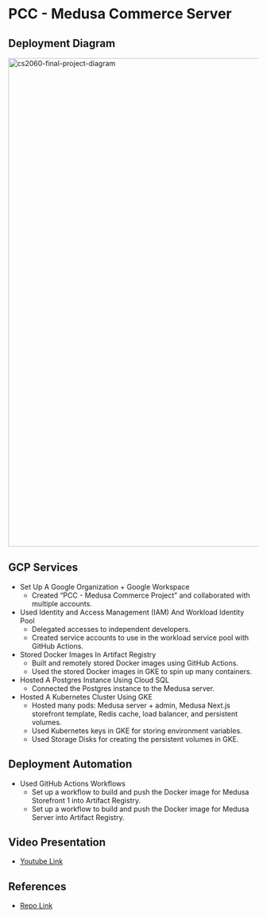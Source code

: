 # PCC - Medusa Commerce Server

## Deployment Diagram
<img width="981" alt="cs2060-final-project-diagram" src="https://github.com/Pitt-Cloud-Computing/.github/assets/57918989/45f9469e-5a8b-4c5e-b4ff-9c04e7f9c947">

## GCP Services
- Set Up A Google Organization + Google Workspace
  - Created “PCC - Medusa Commerce Project” and collaborated with multiple accounts.
- Used Identity and Access Management (IAM) And Workload Identity Pool
  - Delegated accesses to independent developers.
  - Created service accounts to use in the workload service pool with GitHub Actions.
- Stored Docker Images In Artifact Registry
  - Built and remotely stored Docker images using GitHub Actions.
  - Used the stored Docker images in GKE to spin up many containers.
- Hosted A Postgres Instance Using Cloud SQL
  - Connected the Postgres instance to the Medusa server.
- Hosted A Kubernetes Cluster Using GKE
  - Hosted many pods: Medusa server + admin, Medusa Next.js storefront template, Redis cache, load balancer, and persistent volumes.
  - Used Kubernetes keys in GKE for storing environment variables.
  - Used Storage Disks for creating the persistent volumes in GKE.
 
## Deployment Automation
- Used GitHub Actions Workflows
  - Set up a workflow to build and push the Docker image for Medusa Storefront 1 into Artifact Registry.
  - Set up a workflow to build and push the Docker image for Medusa Server into Artifact Registry.

## Video Presentation
- [Youtube Link](https://youtu.be/ptAaDbbii5E)

## References
- [Repo Link](https://github.com/Pitt-Cloud-Computing/pcc-docs)
